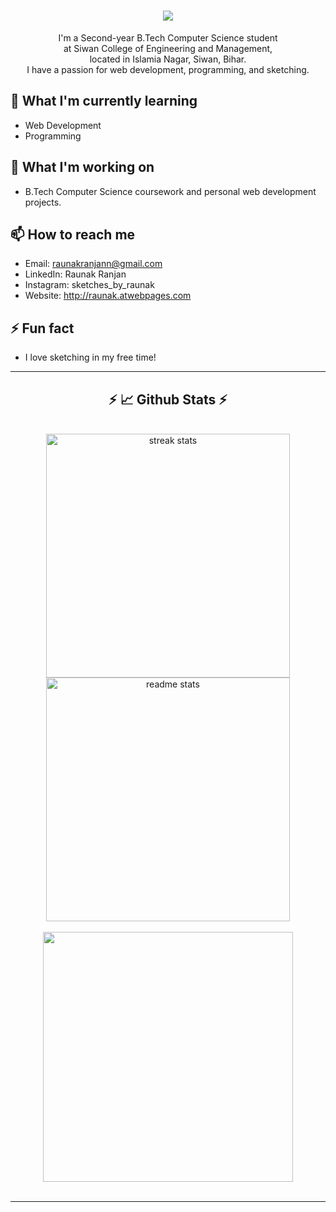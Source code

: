 
<h1 align="center">
    <img src="https://readme-typing-svg.herokuapp.com/?font=Righteous&size=35&center=true&vCenter=true&width=500&height=70&duration=4000&lines=Hi+There!+👋;+I'm+Raunak+Ranjan!;" />
</h1>


<div align="center">
    I'm a Second-year B.Tech Computer Science student 
    <br> at Siwan College of Engineering and Management,
    <br>located in Islamia Nagar, Siwan, Bihar.
    <br>I have a passion for web development, programming, and sketching.
</div>


## 🌱 What I'm currently learning

- Web Development
- Programming

## 🔭 What I'm working on

- B.Tech Computer Science coursework and personal web development projects.

## 📫 How to reach me

- Email: raunakranjann@gmail.com
- LinkedIn: Raunak Ranjan
- Instagram: sketches_by_raunak
- Website: http://raunak.atwebpages.com
## ⚡ Fun fact

- I love sketching in my free time!

<hr>

<h2 align="center">⚡ 📈 Github Stats ⚡</h2>
<br>
<div align=center>
  <img width=390 src="https://github-readme-streak-stats-salesp07.vercel.app/?user=raunakranjann&count_private=true&theme=react&border_radius=10" alt="streak stats"/>
  <img width=390 src="https://github-readme-stats-salesp07.vercel.app/api?username=raunakranjann&count_private=true&show_icons=true&theme=react&rank_icon=github&border_radius=10" alt="readme stats" />
  <br/><br/>
    <img width=400 src="https://github-readme-stats.vercel.app/api/top-langs/?username=raunakranjann&count_private=true&theme=react&border_radius=10" align="center"/>
</div>
<br/>
<hr/>
<br/>  
